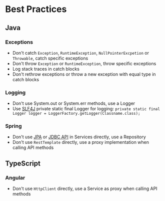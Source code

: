 # Best Practices

## Java

### Exceptions

- Don't catch `Exception`, `RuntimeException`, `NullPointerExcpetion` or `Throwable`, catch specific exceptions
- Don't throw `Exception` or `RuntimeException`, throw specific exceptions
- Log stack traces in catch blocks
- Don't rethrow exceptions or throw a new exception with equal type in catch blocks

### Logging

- Don't use System.out or System.err methods, use a Logger
- Use [SLF4J](http://www.slf4j.org/) private static final Logger for logging: `private static final Logger logger = LoggerFactory.getLogger(Classname.class);`

### Spring

- Don't use [JPA](https://docs.jboss.org/hibernate/jpa/2.2/api/) or [JDBC API](https://docs.oracle.com/javase/8/docs/technotes/guides/jdbc/index.html) in Services directly, use a Repository
- Don't use `RestTemplate` directly, use a proxy implementation when calling API methods


## TypeScript

### Angular

- Don't use `HttpClient` directly, use a Service as proxy when calling API methods
